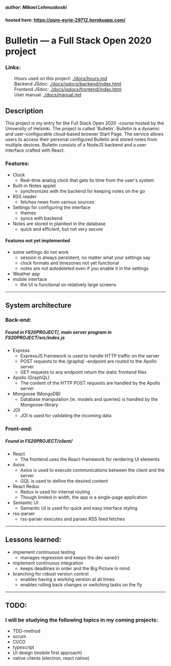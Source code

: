 ##### author: Mikael Lehmuskoski <br />
#### hosted here: https://pure-eyrie-29712.herokuapp.com/


# Bulletin ⁠— a Full Stack Open 2020 project<br />

### Links:
&emsp;&emsp;Hours used on this project: [./docs/hours.md](./docs/hours.md)<br />
&emsp;&emsp;Backend JSdoc: [./docs/jsdocs/backend/index.html](./docs/jsdocs/backend/index.html)<br /> 
&emsp;&emsp;Frontend JSdoc: [./docs/jsdocs/frontend/index.html](./docs/jsdocs/frontend/index.html)<br />
&emsp;&emsp;User manual: [./docs/manual.md](./docs/manual.md)<br />

## Description

  This project is my entry for the Full Stack Open 2020 -course hosted by the University of Helsinki. The project is called 'Bulletin'. Bulletin is a dynamic and user-configurable cloud-based browser Start Page. The service allows users to access their personal configured Bulletin and stored notes from multiple devices. Bulletin consists of a NodeJS backend and a user interface crafted with React.

### Features:
  * Clock
    * Real-time analog clock that gets its time from the user's system
  * Built-in Notes applet
    * synchronizes with the backend for keeping notes on the go
  * RSS reader
    * fetches news from various sources 
  * Settings for configuring the interface
    * themes
    * syncs with backend
  * Notes are stored in plaintext in the database
    * quick and efficient, but not very secure

#### Features not yet implemented
  * some settings do not work
    * session is always persistent, no matter what your settings say
    * clock formats and timezones not yet functional
    * notes are not autodeleted even if you enable it in the settings
  * Weather app
  * mobile interface
    * the UI is functional on relatively large screens

- - - 

## System architecture

### Back-end: 
##### Found in FS20PROJECT/, main server program in FS20PROJECT/src/index.js 

  * Express  
    * ExpressJS framework is used to handle HTTP traffic on the server
    * POST requests to the /graphql -endpoint are routed to the Apollo server
    * GET requests to any endpoint return the static frontend files
  * Apollo (GraphQL)  
    * The content of the HTTP POST requests are handled by the Apollo server 
  * Mongoose (MongoDB)  
    * Database manipulation (ie. models and queries) is handled by the Mongoose-library
  * JOI
    * JOI is used for validating the incoming data 
  
### Front-end: 
##### Found in FS20PROJECT/client/

* React
  * The frontend uses the React-framework for rendering UI elements
* Axios
  * Axios is used to execute communications between the client and the server
  * GQL is used to define the desired content 
* React Redux  
  * Redux is used for internal routing
  * Though limited in width, the app is a single-page application
* Semantic UI
  * Semantic UI is used for quick and easy interface styling
* rss-parser
  * rss-parser executes and parses RSS feed fetches

- - - 
## Lessons learned: 

* implement continuous testing  
  * manages regression and keeps the dev sane(r)
* implement continuous integration 
  * keeps deadlines in order and the Big Picture in mind
* branching for robust version control
  * enables having a working version at all times
  * enables rolling back changes or switching tasks on the fly 

- - - 

## TODO: 

### I will be studying the following topics in my coming projects:
* TDD-method
* scrum 
* CI/CD 
* typescript 
* UI design (mobile first approach) 
* native clients (electron, react native)

